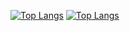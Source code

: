 [![Top Langs](https://github-readme-stats.vercel.app/api/top-langs/?username=chewiedev&langs_count=8)](https://github.com/chewiedev/github-readme-stats)
[![Top Langs](https://github-readme-stats.vercel.app/api/top-langs/?username=chewiedev&layout=compact)](https://github.com/chewiedev/github-readme-stats)
